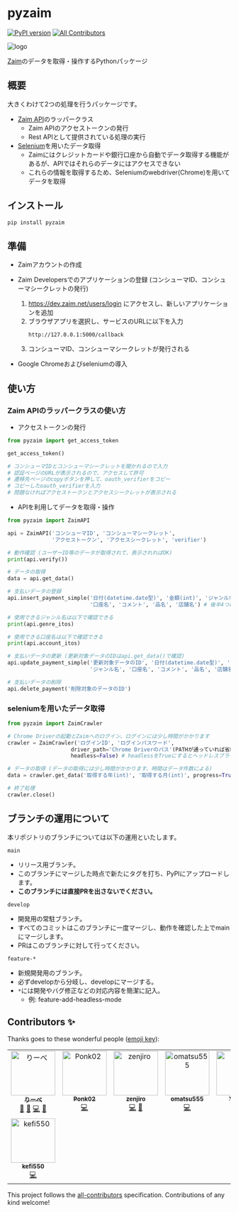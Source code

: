 # pyzaim

[![PyPI version](https://badge.fury.io/py/pyzaim.svg)](https://badge.fury.io/py/pyzaim)<!-- ALL-CONTRIBUTORS-BADGE:START - Do not remove or modify this section -->
[![All Contributors](https://img.shields.io/badge/all_contributors-7-orange.svg?style=flat-square)](#contributors-)
<!-- ALL-CONTRIBUTORS-BADGE:END -->

![logo](https://raw.githubusercontent.com/liebe-magi/pyzaim/main/img/pyzaim.svg)

[Zaim](https://zaim.net/)のデータを取得・操作するPythonパッケージ

## 概要

大きくわけて2つの処理を行うパッケージです。

- [Zaim API](https://dev.zaim.net/)のラッパークラス
  - Zaim APIのアクセストークンの発行
  - Rest APIとして提供されている処理の実行
- [Selenium](https://github.com/SeleniumHQ/selenium/tree/master/py)を用いたデータ取得
  - Zaimにはクレジットカードや銀行口座から自動でデータ取得する機能があるが、APIではそれらのデータにはアクセスできない
  - これらの情報を取得するため、Seleniumのwebdriver(Chrome)を用いてデータを取得

## インストール

```bash
pip install pyzaim
```

## 準備

- Zaimアカウントの作成
- Zaim Developersでのアプリケーションの登録 (コンシューマID、コンシューマシークレットの発行)

  1. https://dev.zaim.net/users/login にアクセスし、新しいアプリケーションを追加
  1. ブラウザアプリを選択し、サービスのURLに以下を入力
        ```
        http://127.0.0.1:5000/callback
        ```
  1. コンシューマID、コンシューマシークレットが発行される 
- Google Chromeおよびseleniumの導入

## 使い方

### Zaim APIのラッパークラスの使い方

- アクセストークンの発行

```python
from pyzaim import get_access_token

get_access_token()

# コンシューマIDとコンシューマシークレットを聞かれるので入力
# 認証ページのURLが表示されるので、アクセスして許可
# 遷移先ページのcopyボタンを押して、oauth_verifierをコピー
# コピーしたoauth_verifierを入力
# 問題なければアクセストークンとアクセスシークレットが表示される
```

- APIを利用してデータを取得・操作

```python
from pyzaim import ZaimAPI

api = ZaimAPI('コンシューマID', 'コンシューマシークレット',
              'アクセストークン', 'アクセスシークレット', 'verifier')

# 動作確認 (ユーザーID等のデータが取得されて、表示されればOK)
print(api.verify())

# データの取得
data = api.get_data()

# 支払いデータの登録
api.insert_payment_simple('日付(datetime.date型)', '金額(int)', 'ジャンル名',
                          '口座名', 'コメント', '品名', '店舗名') # 後半4つは任意入力

# 使用できるジャンル名は以下で確認できる
print(api.genre_itos)

# 使用できる口座名は以下で確認できる
print(api.account_itos)

# 支払いデータの更新 (更新対象データのIDはapi.get_data()で確認)
api.update_payment_simple('更新対象データのID', '日付(datetime.date型)', '金額(int)',
                          'ジャンル名', '口座名', 'コメント', '品名', '店舗名') # 後半4つは任意入力

# 支払いデータの削除
api.delete_payment('削除対象のデータのID')
```

### seleniumを用いたデータ取得

```python
from pyzaim import ZaimCrawler

# Chrome Driverの起動とZaimへのログイン、ログインには少し時間がかかります
crawler = ZaimCrawler('ログインID', 'ログインパスワード',
                    driver_path='Chrome Driverのパス'(PATHが通っていれば省略可),
                    headless=False) # headlessをTrueにするとヘッドレスブラウザで実行できる

# データの取得 (データの取得には少し時間がかかります、時間はデータ件数による)
data = crawler.get_data('取得する年(int)', '取得する月(int)', progress=True) # progressをFalseにするとプログレスバーを非表示にできる

# 終了処理
crawler.close()
```

## ブランチの運用について

本リポジトリのブランチについては以下の運用といたします。

`main`
- リリース用ブランチ。
- このブランチにマージした時点で新たにタグを打ち、PyPIにアップロードします。
- **このブランチには直接PRを出さないでください。**

`develop`
- 開発用の常駐ブランチ。
- すべてのコミットはこのブランチに一度マージし、動作を確認した上でmainにマージします。
- PRはこのブランチに対して行ってください。

`feature-*`
- 新規開発用のブランチ。
- 必ずdevelopから分岐し、developにマージする。
- `*`には開発やバグ修正などの対応内容を簡潔に記入。
  - 例: feature-add-headless-mode

## Contributors ✨

Thanks goes to these wonderful people ([emoji key](https://allcontributors.org/docs/en/emoji-key)):

<!-- ALL-CONTRIBUTORS-LIST:START - Do not remove or modify this section -->
<!-- prettier-ignore-start -->
<!-- markdownlint-disable -->
<table>
  <tbody>
    <tr>
      <td align="center" valign="top" width="16.66%"><a href="https://hackfront.dev"><img src="https://avatars.githubusercontent.com/u/38152917?v=4?s=100" width="100px;" alt="りーべ"/><br /><sub><b>りーべ</b></sub></a><br /><a href="#projectManagement-liebe-magi" title="Project Management">📆</a> <a href="https://github.com/liebe-magi/pyzaim/pulls?q=is%3Apr+reviewed-by%3Aliebe-magi" title="Reviewed Pull Requests">👀</a> <a href="https://github.com/liebe-magi/pyzaim/commits?author=liebe-magi" title="Code">💻</a> <a href="https://github.com/liebe-magi/pyzaim/commits?author=liebe-magi" title="Documentation">📖</a></td>
      <td align="center" valign="top" width="16.66%"><a href="https://github.com/Ponk02"><img src="https://avatars.githubusercontent.com/u/24751394?v=4?s=100" width="100px;" alt="Ponk02"/><br /><sub><b>Ponk02</b></sub></a><br /><a href="https://github.com/liebe-magi/pyzaim/commits?author=Ponk02" title="Code">💻</a></td>
      <td align="center" valign="top" width="16.66%"><a href="http://zenjiro.wordpress.com/"><img src="https://avatars.githubusercontent.com/u/1298249?v=4?s=100" width="100px;" alt="zenjiro"/><br /><sub><b>zenjiro</b></sub></a><br /><a href="https://github.com/liebe-magi/pyzaim/commits?author=zenjiro" title="Code">💻</a> <a href="https://github.com/liebe-magi/pyzaim/pulls?q=is%3Apr+reviewed-by%3Azenjiro" title="Reviewed Pull Requests">👀</a></td>
      <td align="center" valign="top" width="16.66%"><a href="https://github.com/omatsu555"><img src="https://avatars.githubusercontent.com/u/40729996?v=4?s=100" width="100px;" alt="omatsu555"/><br /><sub><b>omatsu555</b></sub></a><br /><a href="https://github.com/liebe-magi/pyzaim/commits?author=omatsu555" title="Code">💻</a></td>
      <td align="center" valign="top" width="16.66%"><a href="https://github.com/kagemomiji"><img src="https://avatars.githubusercontent.com/u/5343692?v=4?s=100" width="100px;" alt="Y.Tory"/><br /><sub><b>Y.Tory</b></sub></a><br /><a href="https://github.com/liebe-magi/pyzaim/commits?author=kagemomiji" title="Code">💻</a></td>
      <td align="center" valign="top" width="16.66%"><a href="https://knoow.jp/@/Omatsu?preview"><img src="https://avatars.githubusercontent.com/u/7794917?v=4?s=100" width="100px;" alt="o-matsu"/><br /><sub><b>o-matsu</b></sub></a><br /><a href="https://github.com/liebe-magi/pyzaim/commits?author=o-matsu" title="Code">💻</a></td>
    </tr>
    <tr>
      <td align="center" valign="top" width="16.66%"><a href="https://github.com/kefi550"><img src="https://avatars.githubusercontent.com/u/46632469?v=4?s=100" width="100px;" alt="kefi550"/><br /><sub><b>kefi550</b></sub></a><br /><a href="https://github.com/liebe-magi/pyzaim/commits?author=kefi550" title="Code">💻</a></td>
    </tr>
  </tbody>
</table>

<!-- markdownlint-restore -->
<!-- prettier-ignore-end -->

<!-- ALL-CONTRIBUTORS-LIST:END -->

This project follows the [all-contributors](https://github.com/all-contributors/all-contributors) specification. Contributions of any kind welcome!
